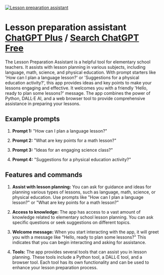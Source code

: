 
[![Lesson preparation assistant](https://files.oaiusercontent.com/file-SzWSlxMd0I2N3eiFeMqrZef5?se=2123-10-18T02%3A49%3A50Z&sp=r&sv=2021-08-06&sr=b&rscc=max-age%3D31536000%2C%20immutable&rscd=attachment%3B%20filename%3D03aee872-627f-4256-a994-4fa913250302.png&sig=LqoATT%2B6x6KdZqQsH61TgvubAQwUckx3AQ5ln3t8YHA%3D)](https://chat.openai.com/g/g-xRhm87Djz-lesson-preparation-assistant)

# Lesson preparation assistant [ChatGPT Plus](https://chat.openai.com/g/g-xRhm87Djz-lesson-preparation-assistant) / [Search ChatGPT Free](https://gptcall.net/index.html#/?search=Lesson%20preparation%20assistant)

The Lesson Preparation Assistant is a helpful tool for elementary school teachers. It assists with lesson planning in various subjects, including language, math, science, and physical education. With prompt starters like 'How can I plan a language lesson?' or 'Suggestions for a physical education activity?', this app provides ideas and key points to make your lessons engaging and effective. It welcomes you with a friendly 'Hello, ready to plan some lessons?' message. The app combines the power of Python, DALL·E AI, and a web browser tool to provide comprehensive assistance in preparing your lessons.

## Example prompts

1. **Prompt 1:** "How can I plan a language lesson?"

2. **Prompt 2:** "What are key points for a math lesson?"

3. **Prompt 3:** "Ideas for an engaging science class?"

4. **Prompt 4:** "Suggestions for a physical education activity?"

## Features and commands

1. **Assist with lesson planning:** You can ask for guidance and ideas for planning various types of lessons, such as language, math, science, or physical education. Use prompts like "How can I plan a language lesson?" or "What are key points for a math lesson?"

2. **Access to knowledge:** The app has access to a vast amount of knowledge related to elementary school lesson planning. You can ask specific questions or seek suggestions on different topics.

3. **Welcome message:** When you start interacting with the app, it will greet you with a message like "Hello, ready to plan some lessons?" This indicates that you can begin interacting and asking for assistance.

4. **Tools:** The app provides several tools that can assist you in lesson planning. These tools include a Python tool, a DALL·E tool, and a browser tool. Each tool has its own functionality and can be used to enhance your lesson preparation process.


